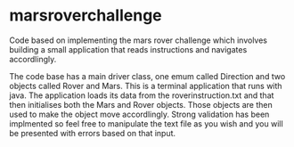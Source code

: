 # marsroverchallenge
Code based on implementing the mars rover challenge which involves building a small application that reads instructions and navigates accordlingly.

The code base has a main driver class, one emum called Direction and two objects called Rover and Mars. This is a terminal application that runs with java. The application loads its data from the roverinstruction.txt and that then initialises both the Mars and Rover objects. Those objects are then used to make the object move accordlingly. Strong validation has been implmented so feel free to manipulate the text file as you wish and you will be presented with errors based on that input.
